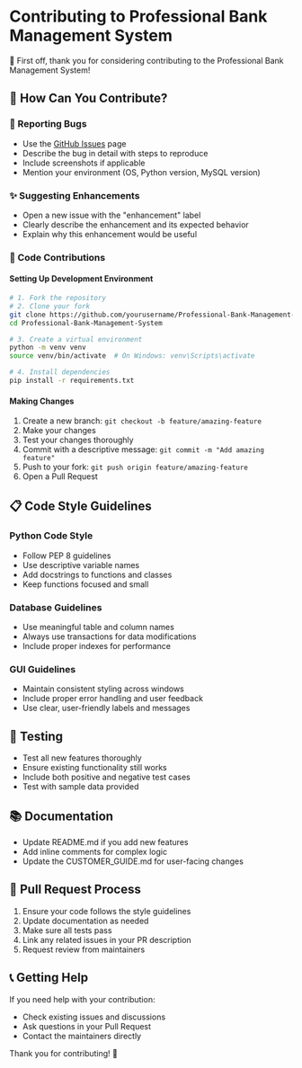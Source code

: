 # Contributing to Professional Bank Management System

🎉 First off, thank you for considering contributing to the Professional Bank Management System! 

## 🌟 How Can You Contribute?

### 🐛 Reporting Bugs
- Use the [GitHub Issues](https://github.com/yourusername/Professional-Bank-Management-System/issues) page
- Describe the bug in detail with steps to reproduce
- Include screenshots if applicable
- Mention your environment (OS, Python version, MySQL version)

### ✨ Suggesting Enhancements
- Open a new issue with the "enhancement" label
- Clearly describe the enhancement and its expected behavior
- Explain why this enhancement would be useful

### 🔧 Code Contributions

#### Setting Up Development Environment
```bash
# 1. Fork the repository
# 2. Clone your fork
git clone https://github.com/yourusername/Professional-Bank-Management-System.git
cd Professional-Bank-Management-System

# 3. Create a virtual environment
python -m venv venv
source venv/bin/activate  # On Windows: venv\Scripts\activate

# 4. Install dependencies
pip install -r requirements.txt
```

#### Making Changes
1. Create a new branch: `git checkout -b feature/amazing-feature`
2. Make your changes
3. Test your changes thoroughly
4. Commit with a descriptive message: `git commit -m "Add amazing feature"`
5. Push to your fork: `git push origin feature/amazing-feature`
6. Open a Pull Request

## 📋 Code Style Guidelines

### Python Code Style
- Follow PEP 8 guidelines
- Use descriptive variable names
- Add docstrings to functions and classes
- Keep functions focused and small

### Database Guidelines
- Use meaningful table and column names
- Always use transactions for data modifications
- Include proper indexes for performance

### GUI Guidelines
- Maintain consistent styling across windows
- Include proper error handling and user feedback
- Use clear, user-friendly labels and messages

## 🧪 Testing

- Test all new features thoroughly
- Ensure existing functionality still works
- Include both positive and negative test cases
- Test with sample data provided

## 📚 Documentation

- Update README.md if you add new features
- Add inline comments for complex logic
- Update the CUSTOMER_GUIDE.md for user-facing changes

## 🤝 Pull Request Process

1. Ensure your code follows the style guidelines
2. Update documentation as needed
3. Make sure all tests pass
4. Link any related issues in your PR description
5. Request review from maintainers

## 📞 Getting Help

If you need help with your contribution:
- Check existing issues and discussions
- Ask questions in your Pull Request
- Contact the maintainers directly

Thank you for contributing! 🚀
